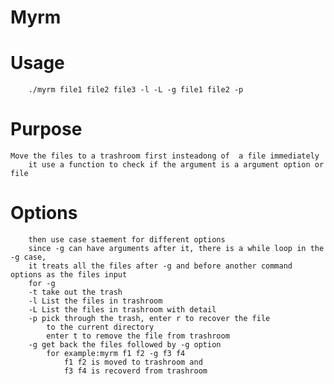 # Myrm
# Usage
		./myrm file1 file2 file3 -l -L -g file1 file2 -p

# Purpose		
    Move the files to a trashroom first insteadong of  a file immediately
		it use a function to check if the argument is a argument option or file
# Options
		then use case staement for different options
		since -g can have arguments after it, there is a while loop in the -g case,
		it treats all the files after -g and before another command options as the files input 
		for -g
 		-t take out the trash 
 		-l List the files in trashroom
		-L List the files in trashroom with detail
 		-p pick through the trash, enter r to recover the file
			to the current directory
			enter t to remove the file from trashroom
		-g get back the files followed by -g option
 			for example:myrm f1 f2 -g f3 f4
				f1 f2 is moved to trashroom and 
				f3 f4 is recoverd from trashroom	
